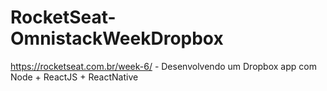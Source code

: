 # RocketSeat-OmnistackWeekDropbox
https://rocketseat.com.br/week-6/ - Desenvolvendo um Dropbox app com Node + ReactJS + ReactNative
